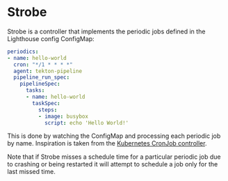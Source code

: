# Strobe

Strobe is a controller that implements the periodic jobs defined in the
Lighthouse config ConfigMap:

```yaml
periodics:
- name: hello-world
  cron: "*/1 * * * *"
  agent: tekton-pipeline
  pipeline_run_spec:
    pipelineSpec:
      tasks:
      - name: hello-world
        taskSpec:
          steps:
          - image: busybox
            script: echo 'Hello World!'
```

This is done by watching the ConfigMap and processing each periodic job by name.
Inspiration is taken from the [Kubernetes CronJob
controller](https://github.com/kubernetes/kubernetes/blob/v1.25.2/pkg/controller/cronjob/cronjob_controllerv2.go).

Note that if Strobe misses a schedule time for a particular periodic job due to
crashing or being restarted it will attempt to schedule a job only for the last
missed time.
